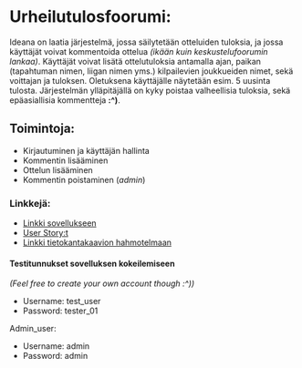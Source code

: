 # Urheilutulosfoorumi: #
Ideana on laatia järjestelmä, jossa säilytetään otteluiden tuloksia, ja jossa käyttäjät voivat
kommentoida ottelua *(ikään kuin keskustelufoorumin lankaa)*. Käyttäjät voivat lisätä ottelutuloksia
antamalla ajan, paikan (tapahtuman nimen, liigan nimen yms.) kilpailevien joukkueiden nimet, sekä
voittajan ja tuloksen. Oletuksena käyttäjälle näytetään esim. 5 uusinta tulosta. Järjestelmän
ylläpitäjällä on kyky poistaa valheellisia tuloksia, sekä epäasiallisia kommentteja **:^)**.

## Toimintoja: ##
* Kirjautuminen ja käyttäjän hallinta
* Kommentin lisääminen
* Ottelun lisääminen
* Kommentin poistaminen (*admin*)

### Linkkejä: ###
* [Linkki sovellukseen](https://urheilutulosfoorumi.herokuapp.com/ "urheilutulosfoorumi")
* [User Story:t](https://github.com/AlaNeponen/Urheilutulosfoorumi/blob/master/documentation/UserStories.md)
* [Linkki tietokantakaavion hahmotelmaan](https://github.com/AlaNeponen/Urheilutulosfoorumi/blob/master/documentation/Tietokantakaavio.jpg)

#### Testitunnukset sovelluksen kokeilemiseen ####
*(Feel free to create your own account though :^))*

* Username: test_user
* Password: tester_01

Admin_user: 
  * Username: admin
  * Password: admin
